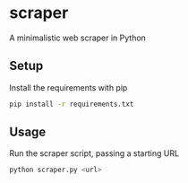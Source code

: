 # scraper

A minimalistic web scraper in Python

## Setup

Install the requirements with pip

```bash
pip install -r requirements.txt
```

## Usage

Run the scraper script, passing a starting URL

```bash
python scraper.py <url>
```
